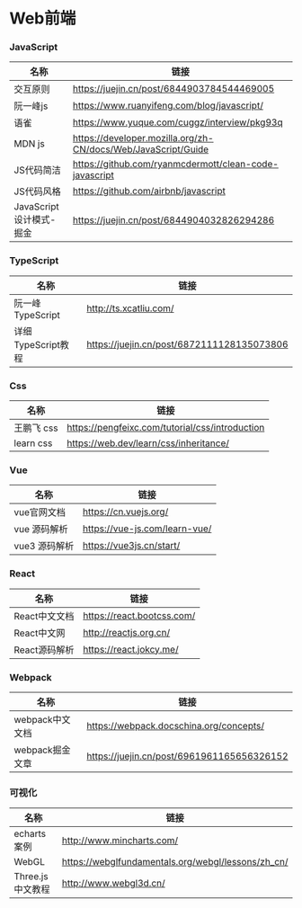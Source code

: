 # Web前端
### JavaScript

|  名称   | 链接  |
|  ----  | ----  |
| 交互原则  | https://juejin.cn/post/6844903784544469005 |
| 阮一峰js | https://www.ruanyifeng.com/blog/javascript/ |
| 语雀  | https://www.yuque.com/cuggz/interview/pkg93q |
| MDN js  | https://developer.mozilla.org/zh-CN/docs/Web/JavaScript/Guide |
| JS代码简洁  |https://github.com/ryanmcdermott/clean-code-javascript|
| JS代码风格  |https://github.com/airbnb/javascript|
|JavaScript设计模式-掘金|https://juejin.cn/post/6844904032826294286|

### TypeScript
|  名称   | 链接  |
|  ----  | ----  |
| 阮一峰TypeScript  |http://ts.xcatliu.com/|
| 详细TypeScript教程  |https://juejin.cn/post/6872111128135073806|


### Css
|  名称   | 链接  |
|  ----  | ----  |
|    王鹏飞 css     |https://pengfeixc.com/tutorial/css/introduction|
|   learn css   |https://web.dev/learn/css/inheritance/|

### Vue
|  名称   | 链接  |
|  ----  | ----  |
| vue官网文档  | https://cn.vuejs.org/ |
| vue 源码解析 | https://vue-js.com/learn-vue/|
| vue3 源码解析|https://vue3js.cn/start/|

### React
|  名称   | 链接  |
|  ----  | ----  |
|React中文文档|https://react.bootcss.com/|
|React中文网 |http://reactjs.org.cn/|
|React源码解析|https://react.jokcy.me/|

### Webpack
|  名称   | 链接  |
|  ----  | ----  |
| webpack中文文档|https://webpack.docschina.org/concepts/|
| webpack掘金文章  |https://juejin.cn/post/6961961165656326152|

### 可视化
|  名称   | 链接  |
|  ----  | ----  |
| echarts案例  | http://www.mincharts.com/ |
| WebGL | https://webglfundamentals.org/webgl/lessons/zh_cn/|
| Three.js中文教程|http://www.webgl3d.cn/|
